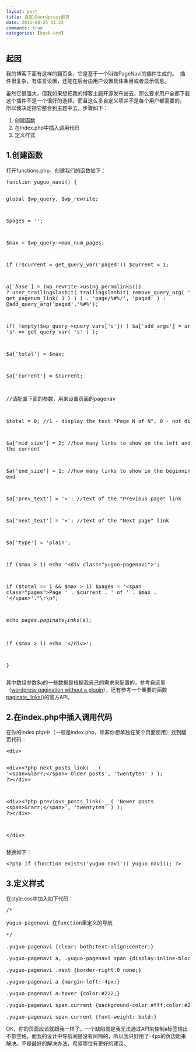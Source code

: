 ```yaml
---
layout: post
title: 自定义wordpress翻页
date: 2011-08-25 11:23
comments: true
categories: [back-end]
---
```

<h2>起因</h2>
我的博客下面有这样的翻页条，它是基于一个叫做PageNavi的插件生成的。
<img class="aligncenter size-full wp-image-864" title="pagenav_1" src="http://yuguo.us/files/2011/08/pagenav_1.png" alt=""   />
插件很复杂，有语言设置，还能在后台由用户设置具体条目或者显示信息。

 <a href="http://yuguo.us/files/2011/08/pagenav_2.png"><img class="aligncenter size-full wp-image-865" title="pagenav_2" src="http://yuguo.us/files/2011/08/pagenav_2.png" alt=""   /></a>虽然它很强大，但我如果想把我的博客主题开源发布出去，那么要求用户全都下载这个插件不是一个很好的选择。而且这么多自定义项并不是每个用户都需要的。 所以我决定把它整合到主题中去。步骤如下：
<ol>
	<li>创建函数</li>
	<li>在index.php中插入调用代码</li>
	<li>定义样式</li></ol><h2>1.创建函数</h2>
打开functions.php，创建我们的函数如下：
<pre>function yuguo_navi() {

  global $wp_query, $wp_rewrite;

  $pages = '';

  $max = $wp_query-&gt;max_num_pages;

  if (!$current = get_query_var('paged')) $current = 1;

  $a['base'] = ($wp_rewrite-&gt;using_permalinks()) ? user_trailingslashit( trailingslashit( remove_query_arg( 's', get_pagenum_link( 1 ) ) ) . 'page/%#%/', 'paged' ) : @add_query_arg('paged','%#%');

  if( !empty($wp_query-&gt;query_vars['s']) ) $a['add_args'] = array( 's' =&gt; get_query_var( 's' ) );

  $a['total'] = $max;

  $a['current'] = $current;

  //请配置下面的参数，用来设置页面的pagenav

  $total = 0; //1 - display the text "Page N of N", 0 - not display

  $a['mid_size'] = 2; //how many links to show on the left and right of the current

  $a['end_size'] = 1; //how many links to show in the beginning and end

  $a['prev_text'] = '«'; //text of the "Previous page" link

  $a['next_text'] = '»'; //text of the "Next page" link

  $a['type'] = 'plain';

  if ($max &gt; 1) echo '&lt;div class="yuguo-pagenavi"&gt;';

  if ($total == 1 &amp;&amp; $max &gt; 1) $pages = '&lt;span class="pages"&gt;Page ' . $current . ' of ' . $max . '&lt;/span&gt;'."\r\n";

  echo $pages . paginate_links($a);

  if ($max &gt; 1) echo '&lt;/div&gt;';

}</pre>
其中数组参数$a的一些数据是根据我自己的需求来配置的，参考自这里（<a href="http://dimox.net/wordpress-pagination-without-a-plugin-wp-pagenavi-alternative/">wordpress pagination without a plugin</a>），还有参考一个重要的函数<a href="http://codex.wordpress.org/Function_Reference/paginate_links">paginate_links()</a>的官方API。
<h2>2.在index.php中插入调用代码</h2>
在你的index.php中（一般是index.php，除非你想单独在某个页面使用）找到翻页代码：
<pre>&lt;div&gt;

 &lt;div&gt;&lt;?php next_posts_link( __( '&lt;span&gt;&amp;larr;&lt;/span&gt; Older posts', 'twentyten' ) ); ?&gt;&lt;/div&gt;

 &lt;div&gt;&lt;?php previous_posts_link( __( 'Newer posts &lt;span&gt;&amp;rarr;&lt;/span&gt;', 'twentyten' ) ); ?&gt;&lt;/div&gt;

&lt;/div&gt;</pre>
替换如下：
<pre>&lt;?php if (function_exists('yuguo_navi')) yuguo_navi(); ?&gt;</pre><h2>3.定义样式</h2>
在style.css中加入如下代码：
<pre>/*

yuguo-pagenavi 在function里定义的导航

*/

.yuguo-pagenavi {clear: both;text-align:center;}

.yuguo-pagenavi a, .yuguo-pagenavi span {display:inline-block;*display:inline;zoom:1;text-decoration: none;text-align:center;width:60px;color:#999;font-weight:bold;border-right:1px solid #bbb;}

.yuguo-pagenavi .next {border-right:0 none;}

.yuguo-pagenavi a {margin-left:-4px;}

.yuguo-pagenavi a:hover {color:#222;}

.yuguo-pagenavi span.current {background-color:#fff;color:#222;}

.yuguo-pagenavi span.current {font-weight: bold;}</pre>
OK，你的页面应该就跟我一样了。一个缺陷就是我无法通过API来控制a标签输出不带空格，而我的设计中导航间是没有间隙的，所以我只好用了-4px的负边距来解决。不是最好的解决办法，希望哪位有更好的建议。

